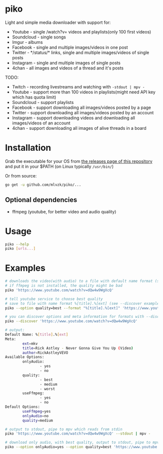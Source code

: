 # piko

Light and simple media downloader with support for:
- Youtube - single /watch?v= videos and playlists(only 100 first videos)
- Soundcloud - single songs
- Imgur - albums
- Facebook - single and multiple images/videos in one post
- Twitter - \*/status/\* links, single and multiple images/videos of single posts
- Instagram - single and multiple images of single posts
- 4chan - all images and videos of a thread and it's posts

TODO:
- Twitch - recording livestreams and watching with `-stdout | mpv -`
- Youtube - support more than 100 videos in playlists(might need API key which has quota limit)
- Soundcloud - support playlists
- Facebook - support downloading all images/videos posted by a page
- Twitter - support downloading all images/videos posted by an account
- Instagram - support downloading videos and downloading all images/videos of an account
- 4chan - support downloading all images of alive threads in a board

# Installation

Grab the executable for your OS from [the releases page of this repository](https://github.com/mlvzk/piko/releases) and put it in your $PATH (on Linux typically `/usr/bin/`)

Or from source:
```sh
go get -u github.com/mlvzk/piko/...
```

## Optional dependencies

- ffmpeg (youtube, for better video and audio quality)

# Usage

```sh
piko --help
piko [urls...]
```

# Examples

```sh
# downloads the video(with audio) to a file with default name format (see --discover example below)
# if ffmpeg is not installed, the quality might be bad
piko 'https://www.youtube.com/watch?v=dQw4w9WgXcQ'
```

```sh
# tell youtube service to choose best quality
# save to file with name format %[title].%[ext] (see --discover example below)
piko --option quality=best --format "%[title].%[ext]" 'https://www.youtube.com/watch?v=dQw4w9WgXcQ'
```

```sh
# you can discover options and meta information for formats with --discover flag
piko --discover 'https://www.youtube.com/watch?v=dQw4w9WgXcQ'

# output:
Default Name: %[title].%[ext]
Meta:
        ext=mkv
        title=Rick Astley - Never Gonna Give You Up (Video)
        author=RickAstleyVEVO
Available Options:
        onlyAudio:
                - yes
                - no
        quality:
                - best
                - medium
                - worst
        useFfmpeg:
                - yes
                - no
Default Options:
        useFfmpeg=yes
        onlyAudio=no
        quality=medium
```

```sh
# output to stdout, pipe to mpv which reads from stdin
piko 'https://www.youtube.com/watch?v=dQw4w9WgXcQ' --stdout | mpv -
```

```sh
# download only audio, with best quality, output to stdout, pipe to mpv which reads from stdin
piko --option onlyAudio=yes --option quality=best 'https://www.youtube.com/watch?v=dQw4w9WgXcQ' --stdout | mpv -
```
